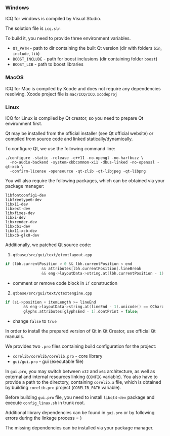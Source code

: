 ### Windows

ICQ for windows is compiled by Visual Studio.

The solution file is `icq.sln`

To build it, you need to provide three environment variables.

- `QT_PATH` - path to dir containing the built Qt version (dir with folders `bin`, `include`, `lib`)
- `BOOST_INCLUDE` - path for boost inclusions (dir containing folder `boost`)
- `BOOST_LIB` - path to boost libraries

### MacOS

ICQ for Mac is compiled by Xcode and does not require any dependencies resolving.
Xcode project file is `mac/ICQ/ICQ.xcodeproj`

### Linux

ICQ for Linux is compiled by Qt creator, so you need to prepare Qt environment first.

Qt may be installed from the official installer (see Qt official website) or compiled from source code and linked statically/dynamically.

To configure Qt, we use the following command line:

    ./configure -static -release -c++11 -no-opengl -no-harfbuzz \
      -no-audio-backend -system-xkbcommon-x11 -dbus-linked -no-openssl -qt-xcb \
      -confirm-license -opensource -qt-zlib -qt-libjpeg -qt-libpng

You will also require the following packages, which can be obtained via your package manager:

    libfontconfig1-dev
    libfreetype6-dev
    libx11-dev
    libxext-dev
    libxfixes-dev
    libxi-dev
    libxrender-dev
    libxcb1-dev
    libx11-xcb-dev
    libxcb-glx0-dev

Additionally, we patched Qt source code:

1. `qtbase/src/gui/text/qtextlayout.cpp`
```cpp
if (lbh.currentPosition > 0 && lbh.currentPosition < end
                && attributes[lbh.currentPosition].lineBreak
                && eng->layoutData->string.at(lbh.currentPosition - 1).unicode() == QChar::SoftHyphen) {
```
   * comment or remove code block in `if` construction
   
2. `qtbase/src/gui/text/qtextengine.cpp`
```cpp
if (si->position + itemLength >= lineEnd
        && eng->layoutData->string.at(lineEnd - 1).unicode() == QChar::SoftHyphen)
        glyphs.attributes[glyphsEnd - 1].dontPrint = false;
```
   * change `false` to `true`

In order to install the prepared version of Qt in Qt Creator, use official Qt manuals.

We provides two `.pro` files containing build configuration for the project:

- `corelib/corelib/corelib.pro` - core library
- `gui/gui.pro` - gui (executable file)

In `gui.pro`, you may switch between `x32` and `x64` architecture, as well as external and internal resources linking (`CONFIG` variable).
You also have to provide a path to the directory, containing `corelib.a` file, which is obtained by building `corelib.pro` project (`CORELIB_PATH` variable).

Before building `gui.pro` file, you need to install `libqt4-dev` package and execute `config_linux.sh` in trunk root.

Additional library dependencies can be found in `gui.pro` or by following errors during the linkage process = )

The missing dependencies can be installed via your package manager.
